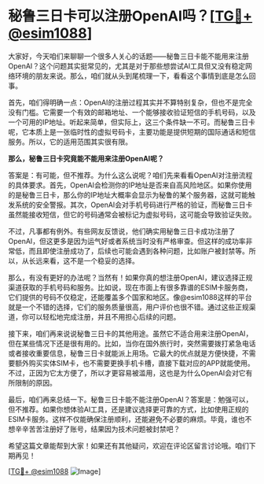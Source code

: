 # 秘鲁三日卡可以注册OpenAI吗？[[TG💪+ @esim1088](https://t.me/s/esim1088)]

大家好，今天咱们来聊聊一个很多人关心的话题——秘鲁三日卡能不能用来注册OpenAI？这个问题其实挺常见的，尤其是对于那些想尝试AI工具但又没有稳定网络环境的朋友来说。那么，咱们就从头到尾梳理一下，看看这个事情到底是怎么回事。

首先，咱们得明确一点：OpenAI的注册过程其实并不算特别复杂，但也不是完全没有门槛。它需要一个有效的邮箱地址、一个能够接收验证短信的手机号码，以及一个可用的IP地址。听起来简单，但实际上，这三个条件缺一不可。而秘鲁三日卡呢，它本质上是一张临时性的虚拟号码卡，主要功能是提供短期的国际通话和短信服务。所以，它的适用范围其实很有限。

**那么，秘鲁三日卡究竟能不能用来注册OpenAI呢？**

答案是：有可能，但不推荐。为什么这么说呢？咱们先来看看OpenAI对注册流程的具体要求。首先，OpenAI会检测你的IP地址是否来自高风险地区。如果你使用的是秘鲁三日卡，那么你的IP地址大概率会显示为秘鲁的某个服务器，这就可能触发系统的安全警报。其次，OpenAI会对手机号码进行严格的验证，而秘鲁三日卡虽然能接收短信，但它的号码通常会被标记为虚拟号码，这可能会导致验证失败。

不过，凡事都有例外。有些网友反馈说，他们确实用秘鲁三日卡成功注册了OpenAI，但这更多是因为运气好或者系统当时没有严格审查。但这样的成功率非常低，而且即使注册成功了，后续也可能会遇到各种问题，比如账户被封禁等。所以，从长远来看，这不是一个稳妥的选择。

那么，有没有更好的办法呢？当然有！如果你真的想注册OpenAI，建议选择正规渠道获取的手机号码和服务。比如说，现在市面上有很多靠谱的ESIM卡服务商，它们提供的号码不仅稳定，还能覆盖多个国家和地区。像@esim1088这样的平台就是一个不错的选择，它们的服务质量很高，用户评价也很不错。通过这些正规渠道，你可以轻松地完成注册，并且不用担心后续的问题。

接下来，咱们再来说说秘鲁三日卡的其他用途。虽然它不适合用来注册OpenAI，但在某些情况下还是很有用的。比如，当你在国外旅行时，突然需要拨打紧急电话或者接收重要信息，秘鲁三日卡就能派上用场。它最大的优点就是方便快捷，不需要额外购买实体SIM卡，也不需要更换手机卡槽，直接下载对应的APP就能使用。不过，正因为它太方便了，所以才更容易被滥用，这也是为什么OpenAI会对它有所限制的原因。

最后，咱们再来总结一下。秘鲁三日卡能不能注册OpenAI？答案是：勉强可以，但不推荐。如果你想体验AI工具，还是建议选择更可靠的方式，比如使用正规的ESIM卡服务。这样不仅能确保注册顺利，还能避免不必要的麻烦。毕竟，谁也不想辛辛苦苦注册好了账号，结果因为技术问题被封禁吧？

希望这篇文章能帮到大家！如果还有其他疑问，欢迎在评论区留言讨论哦。咱们下期再见！

[[TG💪+ @esim1088](https://t.me/s/esim1088) ![Image](https://i.postimg.cc/4NQfJmqS/Snipaste-2025-05-13-00-14-12.png)]